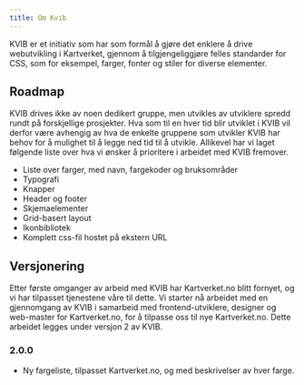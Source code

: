 ```yaml
---
title: Om Kvib
---
```


KVIB er et initiativ som har som formål å gjøre det enklere å drive webutvikling i Kartverket, gjennom å tilgjengeliggjøre felles standarder for CSS, som for eksempel, farger, fonter og stiler for diverse elementer.

## Roadmap
KVIB drives ikke av noen dedikert gruppe, men utvikles av utviklere spredd rundt på forskjellige prosjekter. Hva som til en hver tid blir utviklet i KVIB vil derfor være avhengig av hva de enkelte gruppene som utvikler KVIB har behov for å mulighet til å legge ned tid til å utvikle. Allikevel har vi laget følgende liste over hva vi ønsker å prioritere i arbeidet med KVIB fremover.
* Liste over farger, med navn, fargekoder og bruksområder
* Typografi
* Knapper
* Header og footer
* Skjemaelementer
* Grid-basert layout
* Ikonbibliotek
* Komplett css-fil hostet på ekstern URL

## Versjonering
Etter første omganger av arbeid med KVIB har Kartverket.no blitt fornyet, og vi har tilpasset tjenestene våre til dette. Vi starter nå arbeidet med en gjennomgang av KVIB i samarbeid med frontend-utviklere, designer og web-master for Kartverket.no, for å tilpasse oss til nye Kartverket.no. Dette arbeidet legges under versjon 2 av KVIB.

### 2.0.0
* Ny fargeliste, tilpasset Kartverket.no, og med beskrivelser av hver farge.